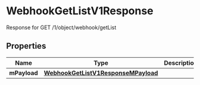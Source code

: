 

# WebhookGetListV1Response

Response for GET /1/object/webhook/getList

## Properties

| Name | Type | Description | Notes |
|------------ | ------------- | ------------- | -------------|
|**mPayload** | [**WebhookGetListV1ResponseMPayload**](WebhookGetListV1ResponseMPayload.md) |  |  |



